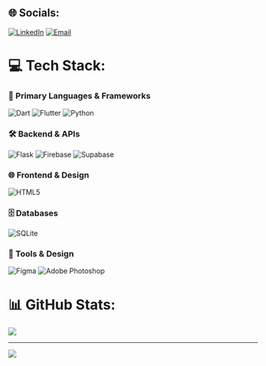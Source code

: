## 🌐 Socials:
[![LinkedIn](https://img.shields.io/badge/LinkedIn-%230077B5.svg?logo=linkedin&logoColor=white)](https://linkedin.com/in/faizanalitech)
[![Email](https://img.shields.io/badge/Email-D14836?logo=gmail&logoColor=white)](mailto:framinrachid@gmail.com)

# 💻 Tech Stack:

### 🚀 Primary Languages & Frameworks
![Dart](https://img.shields.io/badge/dart-%230175C2.svg?style=for-the-badge&logo=dart&logoColor=white)
![Flutter](https://img.shields.io/badge/Flutter-%2302569B.svg?style=for-the-badge&logo=Flutter&logoColor=white)
![Python](https://img.shields.io/badge/python-3670A0?style=for-the-badge&logo=python&logoColor=ffdd54)

### 🛠️ Backend & APIs
![Flask](https://img.shields.io/badge/flask-%23000.svg?style=for-the-badge&logo=flask&logoColor=white)
![Firebase](https://img.shields.io/badge/firebase-%23039BE5.svg?style=for-the-badge&logo=firebase)
![Supabase](https://img.shields.io/badge/Supabase-3ECF8E?style=for-the-badge&logo=supabase&logoColor=white)

### 🌐 Frontend & Design
![HTML5](https://img.shields.io/badge/html5-%23E34F26.svg?style=for-the-badge&logo=html5&logoColor=white)

### 🗄️ Databases
![SQLite](https://img.shields.io/badge/sqlite-%2307405e.svg?style=for-the-badge&logo=sqlite&logoColor=white)

### 🎨 Tools & Design
![Figma](https://img.shields.io/badge/figma-%23F24E1E.svg?style=for-the-badge&logo=figma&logoColor=white)
![Adobe Photoshop](https://img.shields.io/badge/adobe%20photoshop-%2331A8FF.svg?style=for-the-badge&logo=adobe%20photoshop&logoColor=white)

# 📊 GitHub Stats:
![](https://nirzak-streak-stats.vercel.app/?user=faizanali49&theme=dark&hide_border=false)<br/>

---
![](https://github-readme-stats.vercel.app/api/top-langs/?username=faizanali49&theme=dark&hide_border=false&include_all_commits=false&count_private=false&layout=compact&langs_count=10&custom_title=Top+Languages)

<!-- Proudly created with GPRM (https://gprm.itsvg.in) -->
